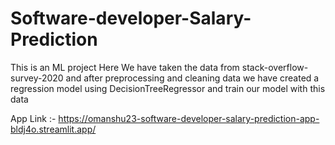 # Software-developer-Salary-Prediction
This is an ML project Here We have taken the data from stack-overflow-survey-2020 and after preprocessing and cleaning data we have created a regression model using DecisionTreeRegressor and train our model with this data

App Link :- https://omanshu23-software-developer-salary-prediction-app-bldj4o.streamlit.app/
